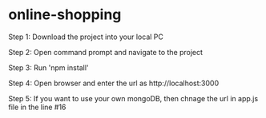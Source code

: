 # online-shopping

Step 1: Download the project into your local PC

Step 2: Open command prompt and navigate to the project

Step 3: Run 'npm install'

Step 4: Open browser and enter the url as http://localhost:3000

Step 5: If you want to use your own mongoDB, then chnage the url in app.js file in the line #16
